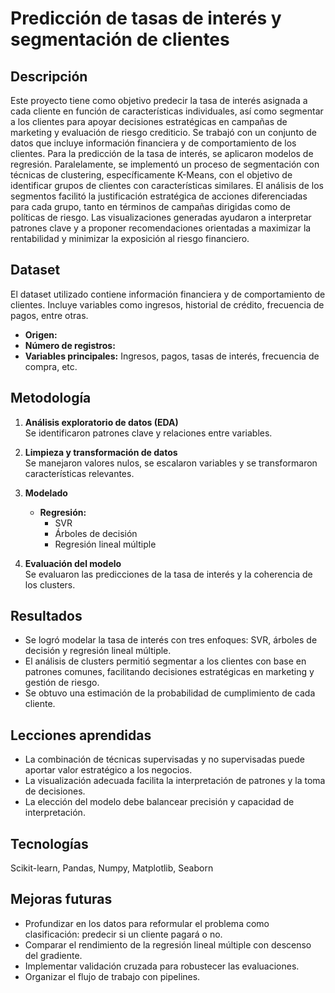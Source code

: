 # Predicción de tasas de interés y segmentación de clientes

## Descripción
Este proyecto tiene como objetivo predecir la tasa de interés asignada a cada cliente en función de características individuales, así como segmentar a los clientes para apoyar decisiones estratégicas en campañas de marketing y evaluación de riesgo crediticio.
Se trabajó con un conjunto de datos que incluye información financiera y de comportamiento de los clientes. Para la predicción de la tasa de interés, se aplicaron modelos de regresión. Paralelamente, se implementó un proceso de segmentación con técnicas de clustering, específicamente K-Means, con el objetivo de identificar grupos de clientes con características similares.
El análisis de los segmentos facilitó la justificación estratégica de acciones diferenciadas para cada grupo, tanto en términos de campañas dirigidas como de políticas de riesgo. Las visualizaciones generadas ayudaron a interpretar patrones clave y a proponer recomendaciones orientadas a maximizar la rentabilidad y minimizar la exposición al riesgo financiero.

## Dataset
El dataset utilizado contiene información financiera y de comportamiento de clientes. Incluye variables como ingresos, historial de crédito, frecuencia de pagos, entre otras.

- **Origen:** 
- **Número de registros:** 
- **Variables principales:** Ingresos, pagos, tasas de interés, frecuencia de compra, etc.

## Metodología

1. **Análisis exploratorio de datos (EDA)**  
   Se identificaron patrones clave y relaciones entre variables.  

2. **Limpieza y transformación de datos**  
   Se manejaron valores nulos, se escalaron variables y se transformaron características relevantes.

3. **Modelado**  
   - **Regresión:**  
     - SVR  
     - Árboles de decisión  
     - Regresión lineal múltiple  


4. **Evaluación del modelo**  
   Se evaluaron las predicciones de la tasa de interés y la coherencia de los clusters.  

## Resultados
- Se logró modelar la tasa de interés con tres enfoques: SVR, árboles de decisión y regresión lineal múltiple.
- El análisis de clusters permitió segmentar a los clientes con base en patrones comunes, facilitando decisiones estratégicas en marketing y gestión de riesgo.
- Se obtuvo una estimación de la probabilidad de cumplimiento de cada cliente.

## Lecciones aprendidas
- La combinación de técnicas supervisadas y no supervisadas puede aportar valor estratégico a los negocios.
- La visualización adecuada facilita la interpretación de patrones y la toma de decisiones.
- La elección del modelo debe balancear precisión y capacidad de interpretación.

## Tecnologías
Scikit-learn, Pandas, Numpy, Matplotlib, Seaborn

## Mejoras futuras
- Profundizar en los datos para reformular el problema como clasificación: predecir si un cliente pagará o no.
- Comparar el rendimiento de la regresión lineal múltiple con descenso del gradiente.
- Implementar validación cruzada para robustecer las evaluaciones.
- Organizar el flujo de trabajo con pipelines.

